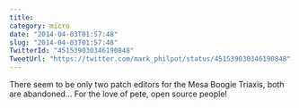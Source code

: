 ```yaml
---
title: 
category: micro
date: "2014-04-03T01:57:48"
slug: "2014-04-03T01:57:48"
TwitterId: "451539030346190848"
TweetUrl: "https://twitter.com/mark_philpot/status/451539030346190848"
---
```


There seem to be only two patch editors for the Mesa Boogie Triaxis, both are
abandoned... For the love of pete, open source people!
